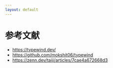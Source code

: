 ```yaml
---
layout: default
---
```


# 参考文献

- https://typewind.dev/
- https://github.com/mokshit06/typewind
- https://zenn.dev/taiji/articles/7cae4a672668d3